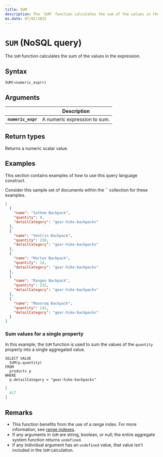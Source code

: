 ```yaml
---
title: SUM
description: The `SUM` function calculates the sum of the values in the expression.
ms.date: 07/02/2025
---
```


# `SUM` (NoSQL query)

The `SUM` function calculates the sum of the values in the expression.

## Syntax

```nosql
SUM(<numeric_expr>)
```

## Arguments

| | Description |
| --- | --- |
| **`numeric_expr`** | A numeric expression to sum. |

## Return types

Returns a numeric scalar value.

## Examples

This section contains examples of how to use this query language construct.

Consider this sample set of documents within the `` collection for these examples.

```json
[
  {
    "name": "Sathem Backpack",
    "quantity": 0,
    "detailCategory": "gear-hike-backpacks"
  },
  {
    "name": "Ventrin Backpack",
    "quantity": 230,
    "detailCategory": "gear-hike-backpacks"
  },
  {
    "name": "Martox Backpack",
    "quantity": 14,
    "detailCategory": "gear-hike-backpacks"
  },
  {
    "name": "Rangeo Backpack",
    "quantity": 232,
    "detailCategory": "gear-hike-backpacks"
  },
  {
    "name": "Moonroq Backpack",
    "quantity": 141,
    "detailCategory": "gear-hike-backpacks"
  }
]
```

### Sum values for a single property

In this example, the `SUM` function is used to sum the values of the `quantity` property into a single aggregated value.

```nosql
SELECT VALUE
  SUM(p.quantity)
FROM
  products p
WHERE
  p.detailCategory = "gear-hike-backpacks"
```

```json
[
  617
]
```

## Remarks

- This function benefits from the use of a range index. For more information, see [range indexes](/azure/cosmos-db/index-policy#includeexclude-strategy).
- If any arguments in `SUM` are string, boolean, or null; the entire aggregate system function returns `undefined`.
- If any individual argument has an `undefined` value, that value isn't included in the `SUM` calculation.
